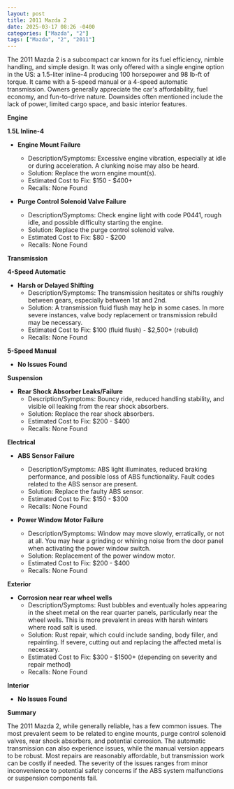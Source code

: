 ```yaml
---
layout: post
title: 2011 Mazda 2
date: 2025-03-17 08:26 -0400
categories: ["Mazda", "2"]
tags: ["Mazda", "2", "2011"]
---
```

The 2011 Mazda 2 is a subcompact car known for its fuel efficiency, nimble handling, and simple design. It was only offered with a single engine option in the US: a 1.5-liter inline-4 producing 100 horsepower and 98 lb-ft of torque. It came with a 5-speed manual or a 4-speed automatic transmission. Owners generally appreciate the car's affordability, fuel economy, and fun-to-drive nature. Downsides often mentioned include the lack of power, limited cargo space, and basic interior features.

**Engine**

**1.5L Inline-4**

*   **Engine Mount Failure**
    *   Description/Symptoms: Excessive engine vibration, especially at idle or during acceleration. A clunking noise may also be heard.
    *   Solution: Replace the worn engine mount(s).
    *   Estimated Cost to Fix: $150 - $400+
    *   Recalls: None Found

*   **Purge Control Solenoid Valve Failure**
    *   Description/Symptoms: Check engine light with code P0441, rough idle, and possible difficulty starting the engine.
    *   Solution: Replace the purge control solenoid valve.
    *   Estimated Cost to Fix: $80 - $200
    *   Recalls: None Found

**Transmission**

**4-Speed Automatic**

*   **Harsh or Delayed Shifting**
    *   Description/Symptoms: The transmission hesitates or shifts roughly between gears, especially between 1st and 2nd.
    *   Solution: A transmission fluid flush may help in some cases. In more severe instances, valve body replacement or transmission rebuild may be necessary.
    *   Estimated Cost to Fix: $100 (fluid flush) - $2,500+ (rebuild)
    *   Recalls: None Found

**5-Speed Manual**

*   **No Issues Found**

**Suspension**

*   **Rear Shock Absorber Leaks/Failure**
    *   Description/Symptoms: Bouncy ride, reduced handling stability, and visible oil leaking from the rear shock absorbers.
    *   Solution: Replace the rear shock absorbers.
    *   Estimated Cost to Fix: $200 - $400
    *   Recalls: None Found

**Electrical**

*   **ABS Sensor Failure**
    *   Description/Symptoms: ABS light illuminates, reduced braking performance, and possible loss of ABS functionality. Fault codes related to the ABS sensor are present.
    *   Solution: Replace the faulty ABS sensor.
    *   Estimated Cost to Fix: $150 - $300
    *   Recalls: None Found

*   **Power Window Motor Failure**
    * Description/Symptoms: Window may move slowly, erratically, or not at all. You may hear a grinding or whining noise from the door panel when activating the power window switch.
    * Solution: Replacement of the power window motor.
    * Estimated Cost to Fix: $200 - $400
    * Recalls: None Found

**Exterior**

*   **Corrosion near rear wheel wells**
    *   Description/Symptoms: Rust bubbles and eventually holes appearing in the sheet metal on the rear quarter panels, particularly near the wheel wells. This is more prevalent in areas with harsh winters where road salt is used.
    *   Solution: Rust repair, which could include sanding, body filler, and repainting. If severe, cutting out and replacing the affected metal is necessary.
    *   Estimated Cost to Fix: $300 - $1500+ (depending on severity and repair method)
    *   Recalls: None Found

**Interior**

*   **No Issues Found**

**Summary**

The 2011 Mazda 2, while generally reliable, has a few common issues. The most prevalent seem to be related to engine mounts, purge control solenoid valves, rear shock absorbers, and potential corrosion. The automatic transmission can also experience issues, while the manual version appears to be robust. Most repairs are reasonably affordable, but transmission work can be costly if needed. The severity of the issues ranges from minor inconvenience to potential safety concerns if the ABS system malfunctions or suspension components fail.

